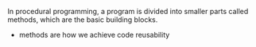 
In procedural programming, a program is divided into smaller parts called methods, which are the basic building blocks.
- methods are how we achieve code reusability

